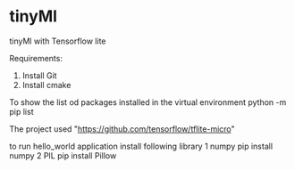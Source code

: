 # tinyMl
tinyMl with Tensorflow lite

Requirements:

1. Install Git
2. Install cmake
     
To show the list od packages installed in the virtual environment 
  python -m pip list

The project used "https://github.com/tensorflow/tflite-micro"

to run hello_world application 
install following library
1 numpy
  pip install numpy
2 PIL
  pip install Pillow
